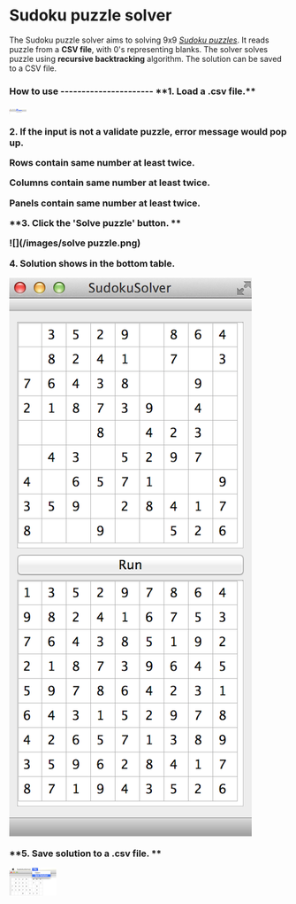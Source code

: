 Sudoku puzzle solver
============

The Sudoku puzzle solver aims to solving 9x9 [*Sudoku puzzles*](http://www.sudoku.name/rules/en). It reads puzzle from a **CSV file**, with 0's representing blanks. The solver solves puzzle using **recursive backtracking** algorithm. The solution can be saved to a CSV file.

<h3>How to use
----------------------
**1. Load a .csv file.**

![](/images/loadFile.png)

**2. If the input is not a validate puzzle, error message would pop up.**

Rows contain same number at least twice.

Columns contain same number at least twice.

Panels contain same number at least twice.

**3. Click the 'Solve puzzle' button. **

![](/images/solve puzzle.png)

**4. Solution shows in the bottom table.**

![](/images/Solution.png)

**5. Save solution to a .csv file. **

![](images/saveSolution.png)


